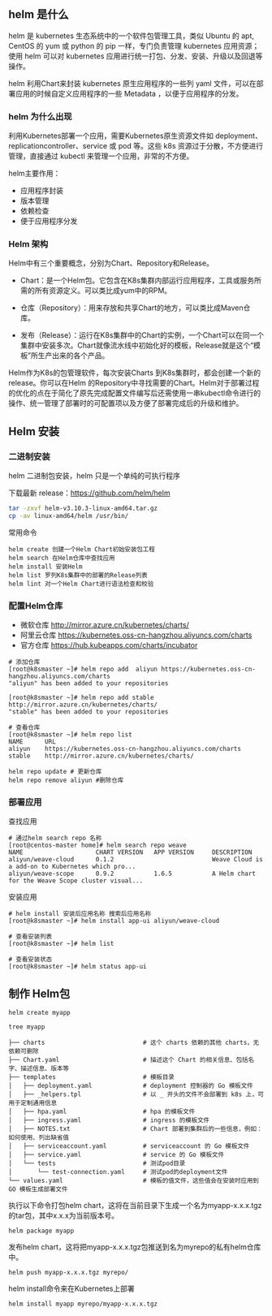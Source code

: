 ## helm 是什么

helm 是 kubernetes 生态系统中的一个软件包管理工具，类似 Ubuntu 的 apt, CentOS 的 yum 或 python 的 pip 一样，专门负责管理 kubernetes 应用资源；使用 helm 可以对 kubernetes 应用进行统一打包、分发、安装、升级以及回退等操作。

helm 利用Chart来封装 kubernetes 原生应用程序的一些列 yaml 文件，可以在部署应用的时候自定义应用程序的一些 Metadata ，以便于应用程序的分发。

### helm 为什么出现

利用Kubernetes部署一个应用，需要Kubernetes原生资源文件如 deployment、replicationcontroller、service 或 pod 等。这些 k8s 资源过于分散，不方便进行管理，直接通过 kubectl 来管理一个应用，非常的不方便。

helm主要作用：

- 应用程序封装
- 版本管理
- 依赖检查
- 便于应用程序分发

### Helm 架构

Helm中有三个重要概念，分别为Chart、Repository和Release。

- Chart：是一个Helm包。它包含在K8s集群内部运行应用程序，工具或服务所需的所有资源定义。可以类比成yum中的RPM。

- 仓库（Repository）：用来存放和共享Chart的地方，可以类比成Maven仓库。

- 发布（Release）：运行在K8s集群中的Chart的实例，一个Chart可以在同一个集群中安装多次。Chart就像流水线中初始化好的模板，Release就是这个“模板”所生产出来的各个产品。

Helm作为K8s的包管理软件，每次安装Charts 到K8s集群时，都会创建一个新的 release。你可以在Helm 的Repository中寻找需要的Chart。Helm对于部署过程的优化的点在于简化了原先完成配置文件编写后还需使用一串kubectl命令进行的操作、统一管理了部署时的可配置项以及方便了部署完成后的升级和维护。

## Helm 安装

### 二进制安装

helm 二进制包安装，helm 只是一个单纯的可执行程序

下载最新 release：https://github.com/helm/helm

```sh
tar -zxvf helm-v3.10.3-linux-amd64.tar.gz
cp -av linux-amd64/helm /usr/bin/
```

常用命令

```
helm create 创建一个Helm Chart初始安装包工程
helm search 在Helm仓库中查找应用
helm install 安装Helm
helm list 罗列K8s集群中的部署的Release列表
helm lint 对一个Helm Chart进行语法检查和校验
```

### 配置Helm仓库

- 微软仓库 http://mirror.azure.cn/kubernetes/charts/
- 阿里云仓库 https://kubernetes.oss-cn-hangzhou.aliyuncs.com/charts
- 官方仓库 https://hub.kubeapps.com/charts/incubator

```shell
# 添加仓库
[root@k8smaster ~]# helm repo add  aliyun https://kubernetes.oss-cn-hangzhou.aliyuncs.com/charts
"aliyun" has been added to your repositories

[root@k8smaster ~]# helm repo add stable http://mirror.azure.cn/kubernetes/charts/
"stable" has been added to your repositories

# 查看仓库
[root@k8smaster ~]# helm repo list
NAME      URL                                                   
aliyun    https://kubernetes.oss-cn-hangzhou.aliyuncs.com/charts
stable    http://mirror.azure.cn/kubernetes/charts/

helm repo update # 更新仓库
helm repo remove aliyun #删除仓库
```

### 部署应用

查找应用

```shell
# 通过helm search repo 名称
[root@centos-master home]# helm search repo weave
NAME                    CHART VERSION   APP VERSION     DESCRIPTION
aliyun/weave-cloud      0.1.2                           Weave Cloud is a add-on to Kubernetes which pro...
aliyun/weave-scope      0.9.2           1.6.5           A Helm chart for the Weave Scope cluster visual...
```

安装应用

```shell
# helm install 安装后应用名称 搜索后应用名称
[root@k8smaster ~]# helm install app-ui aliyun/weave-cloud

# 查看安装列表
[root@k8smaster ~]# helm list

# 查看安装状态
[root@k8smaster ~]# helm status app-ui
```

## 制作 Helm包

```
helm create myapp

tree myapp

├── charts                           # 这个 charts 依赖的其他 charts，无依赖可删除
├── Chart.yaml                       # 描述这个 Chart 的相关信息、包括名字、描述信息、版本等
├── templates                        # 模板目录
│   ├── deployment.yaml              # deployment 控制器的 Go 模板文件
│   ├── _helpers.tpl                 # 以 _ 开头的文件不会部署到 k8s 上，可用于定制通用信息
│   ├── hpa.yaml                     # hpa 的模板文件
│   ├── ingress.yaml                 # ingress 的模板文件
│   ├── NOTES.txt                    # Chart 部署到集群后的一些信息，例如：如何使用、列出缺省值
│   ├── serviceaccount.yaml          # serviceaccount 的 Go 模板文件
│   ├── service.yaml                 # service 的 Go 模板文件
│   └── tests                        # 测试pod目录
│       └── test-connection.yaml     # 测试pod的deployment文件
└── values.yaml                      # 模板的值文件，这些值会在安装时应用到 GO 模板生成部署文件
```

执行以下命令打包helm chart，这将在当前目录下生成一个名为myapp-x.x.x.tgz的tar包，其中x.x.x为当前版本号。

```text
helm package myapp
```

发布helm chart，这将把myapp-x.x.x.tgz包推送到名为myrepo的私有helm仓库中。

```
helm push myapp-x.x.x.tgz myrepo/
```

helm install命令来在Kubernetes上部署

```
helm install myapp myrepo/myapp-x.x.x.tgz
```

